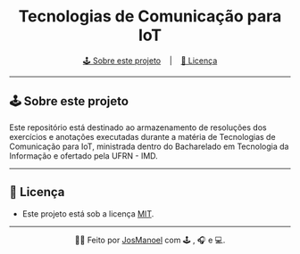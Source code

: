 <h1 align = "center">
  Tecnologias de Comunicação para IoT
</h1>

<p align ="center">
<a href= "#sobre-este-projeto">🕹️ Sobre este projeto</a> &nbsp;&nbsp;&nbsp;|&nbsp;&nbsp;&nbsp;
<a href="#licenca">📝 Licença</a>
</p>

<hr>

<h2 id = "sobre-este-projeto">🕹️ Sobre este projeto</h2>
Este repositório está destinado ao armazenamento de resoluções dos exercícios e anotações executadas durante a matéria de   Tecnologias de Comunicação para IoT, ministrada dentro do Bacharelado em Tecnologia da Informação e ofertado pela UFRN - IMD.

<hr>

<h2 id="licenca">📝 Licença</h2>

- Este projeto está sob a licença [MIT](https://github.com/JosManoel/Con2IoT-2025.2-BTI-UFRN/blob/main/LICENSE).

<hr>

<div align = "center">
  
  👋🏾 Feito por [JosManoel](https://github.com/JosManoel) com 🕹️ , 🎧 e 💻.
</div> 
